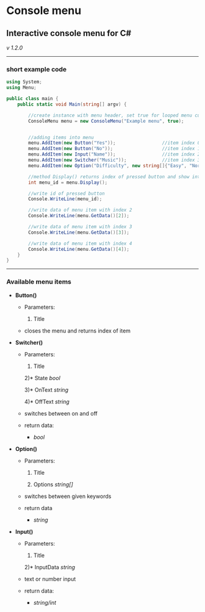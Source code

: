 # Console menu

## Interactive console menu for C#

*v 1.2.0*

---

### short example code
```csharp
using System;
using Menu;

public class main {
	public static void Main(string[] argv) {

		//create instance with menu header, set true for looped menu cursor
		ConsoleMenu menu = new ConsoleMenu("Example menu", true);


		//adding items into menu
		menu.AddItem(new Button("Yes"));   				 //item index 0
		menu.AddItem(new Button("No"));     			 //item index 1
		menu.AddItem(new Input("Name"));     			 //item index 2
		menu.AddItem(new Switcher("Music")); 			 //item index 3
		menu.AddItem(new Option("Difficulty", new string[]{"Easy", "Normal", "Hard"})); //item index 4

		//method Display() returns index of pressed button and show interactive menu in console
		int menu_id = menu.Display();

		//write id of pressed button
		Console.WriteLine(menu_id);

		//write data of menu item with index 2
		Console.WriteLine(menu.GetData()[2]);

		//write data of menu item with index 3
		Console.WriteLine(menu.GetData()[3]);

		//write data of menu item with index 4
		Console.WriteLine(menu.GetData()[4]);
	}
}
```

---

### Available menu items

* **Button()**
	* Parameters:

		1) Title

	* closes the menu and returns index of item

* **Switcher()**
	* Parameters:

		1) Title

		2)* State _bool_

		3)* OnText _string_

		4)* OffText _string_

	* switches between on and off
	* return data:
		* *bool*

* **Option()**
	* Parameters:

		1) Title

		2) Options _string[]_

	* switches between given keywords
	* return data
		* *string*

* **Input()**
	* Parameters:

		1) Title

		2)* InputData _string_

	* text or number input
	* return data:
		* *string/int*